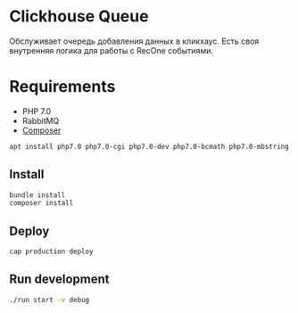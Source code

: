 # Clickhouse Queue

Обслуживает очередь добавления данных в кликхаус. Есть своя внутренняя логика для работы с RecOne событиями.

# Requirements

* PHP 7.0
* RabbitMQ
* [Composer](https://getcomposer.org/)

```sh
apt install php7.0 php7.0-cgi php7.0-dev php7.0-bcmath php7.0-mbstring php7.0-zip php7.0-curl
```

## Install

```sh
bundle install
composer install
```

## Deploy

```sh
cap production deploy
```

## Run development

```sh
./run start -v debug
```